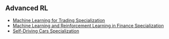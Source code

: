 ## Advanced RL


* [Machine Learning for Trading Specialization](https://www.coursera.org/specializations/machine-learning-trading)
* [Machine Learning and Reinforcement Learning in Finance Specialization](https://www.coursera.org/specializations/machine-learning-reinforcement-finance)
* [Self-Driving Cars Specialization](https://www.coursera.org/specializations/self-driving-cars)